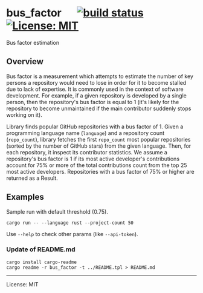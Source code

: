 # bus_factor &emsp; [![build status](https://github.com/pwalski/bus_factor_app/actions/workflows/ci.yml/badge.svg)](https://github.com/pwalski/bus_factor_app/actions)[![License: MIT](https://img.shields.io/badge/License-MIT-green.svg)](./LICENSE.md)

Bus factor estimation

## Overview

Bus factor is a measurement which attempts to estimate the number of key persons a repository would need to lose in order for it to become stalled due to lack of expertise.
It is commonly used in the context of software development.
For example, if a given repository is developed by a single person, then the repository's bus factor is equal to 1 (it's likely for the repository to become unmaintained if the main contributor suddenly stops working on it).

Library finds popular GitHub repositories with a bus factor of 1.
Given a programming language name (`language`) and a repository count (`repo_count`), library fetches the first `repo_count` most popular repositories (sorted by the number of GitHub stars) from the given language.
Then, for each repository, it inspect its contributor statistics.
We assume a repository's bus factor is 1 if its most active developer's contributions account for 75% or more of the total contributions count from the top 25 most active developers.
Repositories with a bus factor of 75% or higher are returned as a Result.

## Examples

Sample run with default threshold (0.75).

```shell
cargo run -- --language rust --project-count 50
```

Use `--help` to check other params (like `--api-token`).

### Update of README.md

```shell
cargo install cargo-readme
cargo readme -r bus_factor -t ../README.tpl > README.md
```

---

License: MIT
